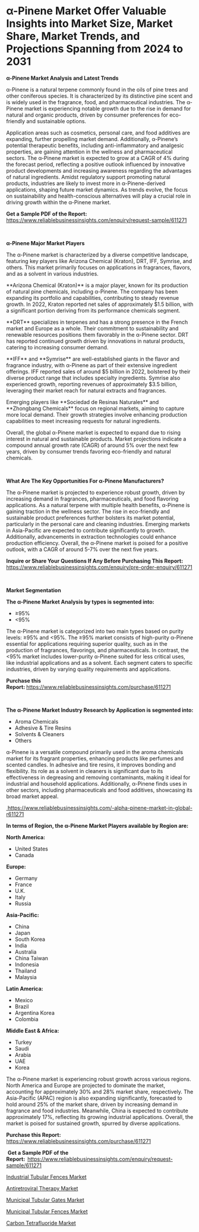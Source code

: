 <p><h1>α-Pinene Market Offer Valuable Insights into Market Size, Market Share, Market Trends, and Projections Spanning from 2024 to 2031</h1></p><p><strong>α-Pinene Market Analysis and Latest Trends</strong></p>
<p><p>α-Pinene is a natural terpene commonly found in the oils of pine trees and other coniferous species. It is characterized by its distinctive pine scent and is widely used in the fragrance, food, and pharmaceutical industries. The α-Pinene market is experiencing notable growth due to the rise in demand for natural and organic products, driven by consumer preferences for eco-friendly and sustainable options. </p><p>Application areas such as cosmetics, personal care, and food additives are expanding, further propelling market demand. Additionally, α-Pinene’s potential therapeutic benefits, including anti-inflammatory and analgesic properties, are gaining attention in the wellness and pharmaceutical sectors. The α-Pinene market is expected to grow at a CAGR of 4% during the forecast period, reflecting a positive outlook influenced by innovative product developments and increasing awareness regarding the advantages of natural ingredients. Amidst regulatory support promoting natural products, industries are likely to invest more in α-Pinene-derived applications, shaping future market dynamics. As trends evolve, the focus on sustainability and health-conscious alternatives will play a crucial role in driving growth within the α-Pinene market.</p></p>
<p><strong>Get a Sample PDF of the Report:&nbsp;</strong> <a href="https://www.reliablebusinessinsights.com/enquiry/request-sample/611271?utm_campaign=1138&utm_medium=2&utm_source=Github&utm_content=ia&utm_term=12102024&utm_id=a-pinene">https://www.reliablebusinessinsights.com/enquiry/request-sample/611271</a></p>
<p>&nbsp;</p>
<p><strong>α-Pinene Major Market Players</strong></p>
<p><p>The α-Pinene market is characterized by a diverse competitive landscape, featuring key players like Arizona Chemical (Kraton), DRT, IFF, Symrise, and others. This market primarily focuses on applications in fragrances, flavors, and as a solvent in various industries.</p><p>**Arizona Chemical (Kraton)** is a major player, known for its production of natural pine chemicals, including α-Pinene. The company has been expanding its portfolio and capabilities, contributing to steady revenue growth. In 2022, Kraton reported net sales of approximately $1.5 billion, with a significant portion deriving from its performance chemicals segment.</p><p>**DRT** specializes in terpenes and has a strong presence in the French market and Europe as a whole. Their commitment to sustainability and renewable resources positions them favorably in the α-Pinene sector. DRT has reported continued growth driven by innovations in natural products, catering to increasing consumer demand.</p><p>**IFF** and **Symrise** are well-established giants in the flavor and fragrance industry, with α-Pinene as part of their extensive ingredient offerings. IFF reported sales of around $5 billion in 2022, bolstered by their diverse product range that includes specialty ingredients. Symrise also experienced growth, reporting revenues of approximately $3.5 billion, leveraging their market reach for natural extracts and fragrances.</p><p>Emerging players like **Sociedad de Resinas Naturales** and **Zhongbang Chemicals** focus on regional markets, aiming to capture more local demand. Their growth strategies involve enhancing production capabilities to meet increasing requests for natural ingredients.</p><p>Overall, the global α-Pinene market is expected to expand due to rising interest in natural and sustainable products. Market projections indicate a compound annual growth rate (CAGR) of around 5% over the next few years, driven by consumer trends favoring eco-friendly and natural chemicals.</p></p>
<p>&nbsp;</p>
<p><strong>What Are The Key Opportunities For α-Pinene Manufacturers?</strong></p>
<p><p>The α-Pinene market is projected to experience robust growth, driven by increasing demand in fragrances, pharmaceuticals, and food flavoring applications. As a natural terpene with multiple health benefits, α-Pinene is gaining traction in the wellness sector. The rise in eco-friendly and sustainable product preferences further bolsters its market potential, particularly in the personal care and cleaning industries. Emerging markets in Asia-Pacific are expected to contribute significantly to growth. Additionally, advancements in extraction technologies could enhance production efficiency. Overall, the α-Pinene market is poised for a positive outlook, with a CAGR of around 5-7% over the next five years.</p></p>
<p><strong>Inquire or Share Your Questions If Any Before Purchasing This Report:</strong> <a href="https://www.reliablebusinessinsights.com/enquiry/pre-order-enquiry/611271?utm_campaign=1138&utm_medium=2&utm_source=Github&utm_content=ia&utm_term=12102024&utm_id=a-pinene">https://www.reliablebusinessinsights.com/enquiry/pre-order-enquiry/611271</a></p>
<p>&nbsp;</p>
<p><strong>Market Segmentation</strong></p>
<p><strong>The α-Pinene Market Analysis by types is segmented into:</strong></p>
<p><ul><li>≥95%</li><li><95%</li></ul></p>
<p><p>The α-Pinene market is categorized into two main types based on purity levels: ≥95% and <95%. The ≥95% market consists of high-purity α-Pinene essential for applications requiring superior quality, such as in the production of fragrances, flavorings, and pharmaceuticals. In contrast, the <95% market includes lower-purity α-Pinene suited for less critical uses, like industrial applications and as a solvent. Each segment caters to specific industries, driven by varying quality requirements and applications.</p></p>
<p><strong>Purchase this Report:&nbsp;</strong><a href="https://www.reliablebusinessinsights.com/purchase/611271?utm_campaign=1138&utm_medium=2&utm_source=Github&utm_content=ia&utm_term=12102024&utm_id=a-pinene">https://www.reliablebusinessinsights.com/purchase/611271</a></p>
<p>&nbsp;</p>
<p><strong>The α-Pinene Market Industry Research by Application is segmented into:</strong></p>
<p><ul><li>Aroma Chemicals</li><li>Adhesive & Tire Resins</li><li>Solvents & Cleaners</li><li>Others</li></ul></p>
<p><p>α-Pinene is a versatile compound primarily used in the aroma chemicals market for its fragrant properties, enhancing products like perfumes and scented candles. In adhesive and tire resins, it improves bonding and flexibility. Its role as a solvent in cleaners is significant due to its effectiveness in degreasing and removing contaminants, making it ideal for industrial and household applications. Additionally, α-Pinene finds uses in other sectors, including pharmaceuticals and food additives, showcasing its broad market appeal.</p></p>
<p><a href="https://www.reliablebusinessinsights.com/-alpha-pinene-market-in-global-r611271?utm_campaign=1138&utm_medium=2&utm_source=Github&utm_content=ia&utm_term=12102024&utm_id=a-pinene">&nbsp;https://www.reliablebusinessinsights.com/-alpha-pinene-market-in-global-r611271</a></p>
<p><strong>In terms of Region, the α-Pinene Market Players available by Region are:</strong></p>
<p>
    <p> <strong> North America: </strong>
        <ul>
            <li>United States</li>
            <li>Canada</li>
        </ul>
        </p> 
    <p> <strong> Europe: </strong>
        <ul>
            <li>Germany</li>
            <li>France</li>
            <li>U.K.</li>
            <li>Italy</li>
            <li>Russia</li>
        </ul>
        </p> 
    <p> <strong> Asia-Pacific: </strong>
        <ul>
            <li>China</li>
            <li>Japan</li>
            <li>South Korea</li>
            <li>India</li>
            <li>Australia</li>
            <li>China Taiwan</li>
            <li>Indonesia</li>
            <li>Thailand</li>
            <li>Malaysia</li>
        </ul>
        </p> 
    <p> <strong> Latin America: </strong>
        <ul>
            <li>Mexico</li>
            <li>Brazil</li>
            <li>Argentina Korea</li>
            <li>Colombia</li>
        </ul>
        </p> 
    <p> <strong> Middle East & Africa: </strong>
        <ul>
            <li>Turkey</li>
            <li>Saudi</li>
            <li>Arabia</li>
            <li>UAE</li>
            <li>Korea</li>
        </ul>
    </p>
    </p>
<p><p>The α-Pinene market is experiencing robust growth across various regions. North America and Europe are projected to dominate the market, accounting for approximately 30% and 28% market share, respectively. The Asia-Pacific (APAC) region is also expanding significantly, forecasted to hold around 25% of the market share, driven by increasing demand in fragrance and food industries. Meanwhile, China is expected to contribute approximately 17%, reflecting its growing industrial applications. Overall, the market is poised for sustained growth, spurred by diverse applications.</p></p>
<p><strong>Purchase this Report: </strong><a href="https://www.reliablebusinessinsights.com/purchase/611271?utm_campaign=1138&utm_medium=2&utm_source=Github&utm_content=ia&utm_term=12102024&utm_id=a-pinene">https://www.reliablebusinessinsights.com/purchase/611271</a></p>
<p>&nbsp;<strong>Get a Sample PDF of the Report:&nbsp;&nbsp;</strong><a href="https://www.reliablebusinessinsights.com/enquiry/request-sample/611271?utm_campaign=1138&utm_medium=2&utm_source=Github&utm_content=ia&utm_term=12102024&utm_id=a-pinene">https://www.reliablebusinessinsights.com/enquiry/request-sample/611271</a></p>
<p><strong></strong></p>
<p><p><a href="https://www.linkedin.com/pulse/industrial-tubular-fences-market-revolution-size-share-emerging-jixmc?utm_campaign=1138&utm_medium=2&utm_source=Github&utm_content=ia&utm_term=12102024&utm_id=a-pinene">Industrial Tubular Fences Market</a></p><p><a href="https://github.com/ellinutterosx5/Market-Research-Report-List-1/blob/main/antiretroviral-therapy-market.md?utm_campaign=1138&utm_medium=2&utm_source=Github&utm_content=ia&utm_term=12102024&utm_id=a-pinene">Antiretroviral Therapy Market</a></p><p><a href="https://www.linkedin.com/pulse/municipal-tubular-gates-market-evolution-future-outlook-ljtae?utm_campaign=1138&utm_medium=2&utm_source=Github&utm_content=ia&utm_term=12102024&utm_id=a-pinene">Municipal Tubular Gates Market</a></p><p><a href="https://www.linkedin.com/pulse/how-regional-global-trends-shaping-municipal-tubular-fences-jl0xc?utm_campaign=1138&utm_medium=2&utm_source=Github&utm_content=ia&utm_term=12102024&utm_id=a-pinene">Municipal Tubular Fences Market</a></p><p><a href="https://github.com/baldonopiturbeu/Market-Research-Report-List-1/blob/main/carbon-tetrafluoride-market.md?utm_campaign=1138&utm_medium=2&utm_source=Github&utm_content=ia&utm_term=12102024&utm_id=a-pinene">Carbon Tetrafluoride Market</a></p></p>